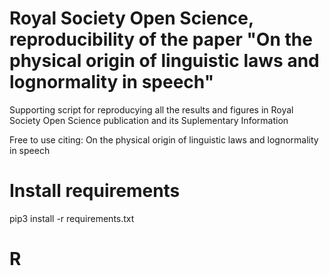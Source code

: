 # Royal Society Open Science, reproducibility of the paper "On the physical origin of linguistic laws and lognormality in speech"
Supporting script for reproducying all the results and figures in Royal Society Open Science publication and its Suplementary Information

Free to use citing:
On the physical origin of linguistic laws and lognormality in speech

# Install requirements
pip3 install -r requirements.txt

# R
 
